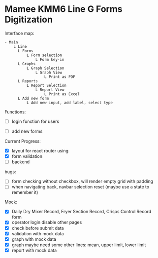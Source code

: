 # Mamee KMM6 Line G Forms Digitization

Interface map:
```base
- Main
    L Line
      L Forms
          L Form selection
              L Form key-in
      L Graphs
          L Graph Selection
              L Graph View
                  L Print as PDF
      L Reports
          L Report Selection
              L Report View
                  L Print as Excel
      L Add new form
          L Add new input, add label, select type
```


Functions:
- [ ] login function for users
- [ ] add new forms


Current Progress:
- [x] layout for react router using <Outlet>
- [x] form validation
- [ ] backend

bugs:
- [ ] form checking without checkbox, will render empty grid with padding
- [ ] when navigating back, navbar selection reset (maybe use a state to remember it)

Mock:
- [x] Daily Dry Mixer Record, Fryer Section Record, Crisps Control Record form
- [x] operator login disable other pages
- [x] check before submit data
- [x] validation with mock data
- [x] graph with mock data
- [x] graph maybe need some other lines: mean, upper limit, lower limit
- [x] report with mock data